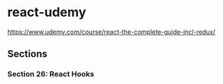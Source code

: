 # react-udemy

https://www.udemy.com/course/react-the-complete-guide-incl-redux/

## Sections

### Section 26: React Hooks

